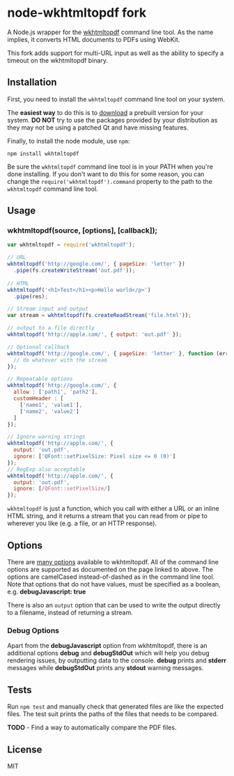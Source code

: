 node-wkhtmltopdf fork
================

A Node.js wrapper for the [wkhtmltopdf](http://wkhtmltopdf.org/) command line tool.  As the name implies, 
it converts HTML documents to PDFs using WebKit.

This fork adds support for multi-URL input as well as the ability to specify a timeout on the wkhtmltopdf binary.

## Installation

First, you need to install the `wkhtmltopdf` command line tool on your system.

The **easiest way** to do this is to
[download](http://wkhtmltopdf.org/downloads.html#stable) a prebuilt version for your system.  **DO NOT** try to use
the packages provided by your distribution as they may not be using a patched Qt and have missing features.

Finally, to install the node module, use `npm`:

    npm install wkhtmltopdf
    
Be sure the `wkhtmltopdf` command line tool is in your PATH when you're done installing.  If you don't want to do this for some reason, you can change
the `require('wkhtmltopdf').command` property to the path to the `wkhtmltopdf` command line tool.

## Usage

### wkhtmltopdf(source, [options], [callback]);

```javascript
var wkhtmltopdf = require('wkhtmltopdf');

// URL
wkhtmltopdf('http://google.com/', { pageSize: 'letter' })
  .pipe(fs.createWriteStream('out.pdf'));
  
// HTML
wkhtmltopdf('<h1>Test</h1><p>Hello world</p>')
  .pipe(res);

// Stream input and output
var stream = wkhtmltopdf(fs.createReadStream('file.html'));

// output to a file directly
wkhtmltopdf('http://apple.com/', { output: 'out.pdf' });

// Optional callback
wkhtmltopdf('http://google.com/', { pageSize: 'letter' }, function (err, stream) {
  // do whatever with the stream
});

// Repeatable options
wkhtmltopdf('http://google.com/', {
  allow : ['path1', 'path2'],
  customHeader : [
    ['name1', 'value1'],
    ['name2', 'value2']
  ]
});

// Ignore warning strings
wkhtmltopdf('http://apple.com/', { 
  output: 'out.pdf',
  ignore: ['QFont::setPixelSize: Pixel size <= 0 (0)']
});
// RegExp also acceptable
wkhtmltopdf('http://apple.com/', { 
  output: 'out.pdf',
  ignore: [/QFont::setPixelSize/]
});
```

`wkhtmltopdf` is just a function, which you call with either a URL or an inline HTML string, and it returns
a stream that you can read from or pipe to wherever you like (e.g. a file, or an HTTP response).

## Options

There are [many options](http://wkhtmltopdf.org/docs.html) available to
wkhtmltopdf.  All of the command line options are supported as documented on the page linked to above.  The
options are camelCased instead-of-dashed as in the command line tool. Note that options that do not have values, must be specified as a boolean, e.g. **debugJavascript: true**

There is also an `output` option that can be used to write the output directly to a filename, instead of returning
a stream.

### Debug Options

Apart from the **debugJavascript** option from wkhtmltopdf, there is an additional options **debug** and **debugStdOut** which will help you debug rendering issues, by outputting data to the console. **debug** prints and **stderr** messages while **debugStdOut** prints any **stdout** warning messages.

## Tests

Run `npm test` and manually check that generated files are like the expected files. The test suit prints the paths of the files that needs to be compared.

**TODO** - Find a way to automatically compare the PDF files.

## License

MIT
